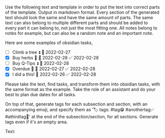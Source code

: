 Use the following text and template in order to put the text into correct parts of the template.
Output in markdown format.
Every section of the generated text should look the same and have the same amount of parts.
The same text can also belong to multiple different parts and should be added to every part it can belong to, not just the most fitting one.
All notes belong to notes for example, but can also be a random note and an important note.

Here are some examples of obsidian tasks,
- [ ] Climb a tree ⏫ 📅 2022-02-27
- [x] Buy herbs 🔼 📅 2022-02-28 ✅ 2022-02-28
- [ ] Buy Q-Tips ⏫ 📅 2022-02-28
- [x] Overdue 🔼 📅 2022-02-27 ✅ 2022-02-28
- [x] I did a this! 📅 2022-02-26 ✅ 2022-02-28

Please take the text, find tasks, and transform them into obsidian tasks, with the same format as the example. Take the role of an assistant and do your best to plan due dates for all tasks.

On top of that, generate tags for each subsection and section, with an accompanying emoji, and specify them as '🏷️ tags: #tag😁 #anothertag✅ #athirdtag📃' at the end of the subsection/section, for all sections. Generate tags even if it's an empty area.

Text:


